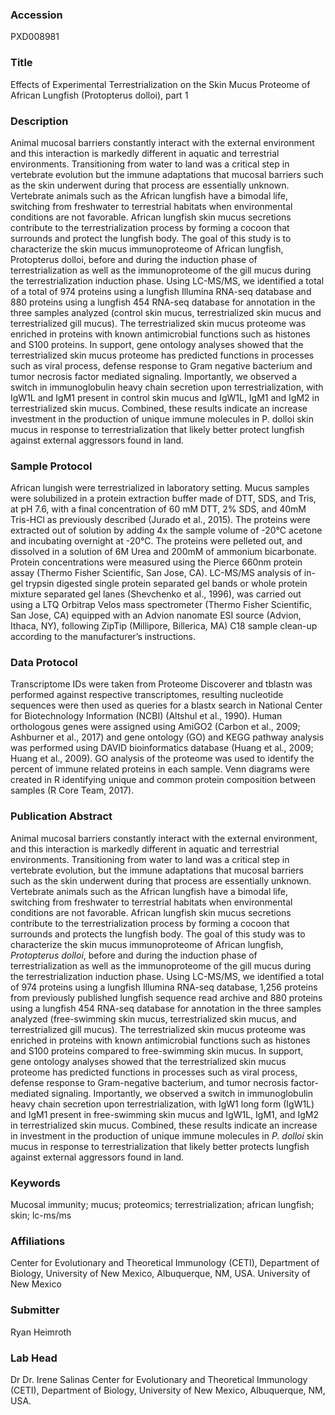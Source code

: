 ### Accession
PXD008981

### Title
Effects of Experimental Terrestrialization on the Skin Mucus Proteome of African Lungfish (Protopterus dolloi), part 1

### Description
Animal mucosal barriers constantly interact with the external environment and this interaction is markedly different in aquatic and terrestrial environments. Transitioning from water to land was a critical step in vertebrate evolution but the immune adaptations that mucosal barriers such as the skin underwent during that process are essentially unknown. Vertebrate animals such as the African lungfish have a bimodal life, switching from freshwater to terrestrial habitats when environmental conditions are not favorable. African lungfish skin mucus secretions contribute to the terrestrialization process by forming a cocoon that surrounds and protect the lungfish body. The goal of this study is to characterize the skin mucus immunoproteome of African lungfish, Protopterus dolloi, before and during the induction phase of terrestrialization as well as the immunoproteome of the gill mucus during the terrestrialization induction phase. Using LC-MS/MS, we identified a total of a total of 974 proteins using a lungfish Illumina RNA-seq database and 880 proteins using a lungfish 454 RNA-seq database for annotation in the three samples analyzed (control skin mucus, terrestrialized skin mucus and terrestrialized gill mucus). The terrestrialized skin mucus proteome was enriched in proteins with known antimicrobial functions such as histones and S100 proteins. In support, gene ontology analyses showed that the terrestrialized skin mucus proteome has predicted functions in processes such as viral process, defense response to Gram negative bacterium and tumor necrosis factor mediated signaling. Importantly, we observed a switch in immunoglobulin heavy chain secretion upon terrestrialization, with IgW1L and IgM1 present in control skin mucus and IgW1L, IgM1 and IgM2 in terrestrialized skin mucus. Combined, these results indicate an increase investment in the production of unique immune molecules in P. dolloi skin mucus in response to terrestrialization that likely better protect lungfish against external aggressors found in land.

### Sample Protocol
African lungish were terrestrialized in laboratory setting. Mucus samples were solubilized in a protein extraction buffer made of DTT, SDS, and Tris, at pH 7.6, with a final concentration of 60 mM DTT, 2% SDS, and 40mM Tris-HCl as previously described (Jurado et al., 2015). The proteins were extracted out of solution by adding 4x the sample volume of -20°C acetone and incubating overnight at -20°C. The proteins were pelleted out, and dissolved in a solution of 6M Urea and 200mM of ammonium bicarbonate. Protein concentrations were measured using the Pierce 660nm protein assay (Thermo Fisher Scientific, San Jose, CA). LC-MS/MS analysis of in-gel trypsin digested single protein separated gel bands or whole protein mixture separated gel lanes (Shevchenko et al., 1996), was carried out using a LTQ Orbitrap Velos mass spectrometer (Thermo Fisher Scientific, San Jose, CA) equipped with an Advion nanomate ESI source (Advion, Ithaca, NY), following ZipTip (Millipore, Billerica, MA) C18 sample clean-up according to the manufacturer’s instructions.

### Data Protocol
Transcriptome IDs were taken from Proteome Discoverer and tblastn was performed against respective transcriptomes, resulting nucleotide sequences were then used as queries for a blastx search in National Center for Biotechnology Information (NCBI) (Altshul et al., 1990). Human orthologous genes were assigned using AmiGO2 (Carbon et al., 2009; Ashburner et al., 2017) and gene ontology (GO) and KEGG pathway analysis was performed using DAVID bioinformatics database (Huang et al., 2009; Huang et al., 2009). GO analysis of the proteome was used to identify the percent of immune related proteins in each sample. Venn diagrams were created in R identifying unique and common protein composition between samples (R Core Team, 2017).

### Publication Abstract
Animal mucosal barriers constantly interact with the external environment, and this interaction is markedly different in aquatic and terrestrial environments. Transitioning from water to land was a critical step in vertebrate evolution, but the immune adaptations that mucosal barriers such as the skin underwent during that process are essentially unknown. Vertebrate animals such as the African lungfish have a bimodal life, switching from freshwater to terrestrial habitats when environmental conditions are not favorable. African lungfish skin mucus secretions contribute to the terrestrialization process by forming a cocoon that surrounds and protects the lungfish body. The goal of this study was to characterize the skin mucus immunoproteome of African lungfish, <i>Protopterus dolloi</i>, before and during the induction phase of terrestrialization as well as the immunoproteome of the gill mucus during the terrestrialization induction phase. Using LC-MS/MS, we identified a total of 974 proteins using a lungfish Illumina RNA-seq database, 1,256 proteins from previously published lungfish sequence read archive and 880 proteins using a lungfish 454 RNA-seq database for annotation in the three samples analyzed (free-swimming skin mucus, terrestrialized skin mucus, and terrestrialized gill mucus). The terrestrialized skin mucus proteome was enriched in proteins with known antimicrobial functions such as histones and S100 proteins compared to free-swimming skin mucus. In support, gene ontology analyses showed that the terrestrialized skin mucus proteome has predicted functions in processes such as viral process, defense response to Gram-negative bacterium, and tumor necrosis factor-mediated signaling. Importantly, we observed a switch in immunoglobulin heavy chain secretion upon terrestrialization, with IgW1 long form (IgW1L) and IgM1 present in free-swimming skin mucus and IgW1L, IgM1, and IgM2 in terrestrialized skin mucus. Combined, these results indicate an increase in investment in the production of unique immune molecules in <i>P. dolloi</i> skin mucus in response to terrestrialization that likely better protects lungfish against external aggressors found in land.

### Keywords
Mucosal immunity; mucus; proteomics; terrestrialization; african lungfish; skin; lc-ms/ms

### Affiliations
Center for Evolutionary and Theoretical Immunology (CETI), Department of Biology, University of New Mexico, Albuquerque, NM, USA.
University of New Mexico

### Submitter
Ryan Heimroth

### Lab Head
Dr Dr. Irene Salinas
Center for Evolutionary and Theoretical Immunology (CETI), Department of Biology, University of New Mexico, Albuquerque, NM, USA.


